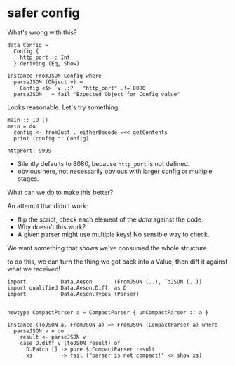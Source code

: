 # safer config

What's wrong with this?

```
data Config =
  Config {
    http_port :: Int
  } deriving (Eq, Show)

instance FromJSON Config where
  parseJSON (Object v) =
    Config <$>  v .:?   "http_port" .!= 8080
  parseJSON _ = fail "Expected Object for Config value"
```

Looks reasonable. Let's try something:


```
main :: IO ()
main = do
  config <- fromJust . eitherDecode =<< getContents
  print (config :: Config)
```

```
httpPort: 9999
```

- Silently defaults to 8080, because `http_port` is not defined.
- obvious here, not necessarily obvious with larger config or multiple stages.

What can we do to make this better?

An attempt that didn't work:
 - flip the script, check each element of the _data_ against the code.
 - Why doesn't this work?
 - A given parser might use multiple keys! No sensible way to check.


We want something that shows we've consumed the whole structure.

to do this, we can turn the thing we got back into a Value, then diff it against what we received!

```
import           Data.Aeson       (FromJSON (..), ToJSON (..))
import qualified Data.Aeson.Diff  as D
import           Data.Aeson.Types (Parser)


newtype CompactParser a = CompactParser { unCompactParser :: a }

instance (ToJSON a, FromJSON a) => FromJSON (CompactParser a) where
  parseJSON v = do
    result <- parseJSON v
    case D.diff v (toJSON result) of
      D.Patch [] -> pure $ CompactParser result
      xs         -> fail ("parser is not compact!" <> show xs)
```
